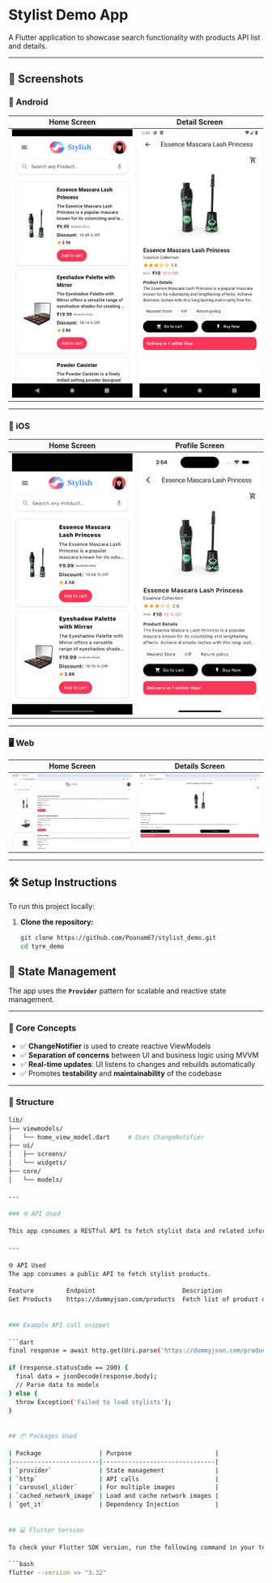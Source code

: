 # Stylist Demo App

A Flutter application to showcase search functionality with products API list and details.

---

## 📱 Screenshots

### 🤖 Android

| Home Screen | Detail Screen | 
|-------------|----------------|
| ![Android Home](https://github.com/Poonam67/stylist_demo/blob/main/screenshots/android/android1.png?raw=true) | ![Android Detail](https://github.com/Poonam67/stylist_demo/blob/main/screenshots/android/android2.png?raw=true) |

---

### 🍎 iOS

| Home Screen | Profile Screen | 
|-------------|----------------|
| ![iOS Home](https://github.com/Poonam67/stylist_demo/blob/main/screenshots/ios/ios1.png?raw=true) | ![iOS Details](https://github.com/Poonam67/stylist_demo/blob/main/screenshots/ios/ios2.png?raw=true) | 

---

### 🖥️ Web

| Home Screen | Details Screen |
|-------------|------------------|
| ![Web Home](https://github.com/Poonam67/stylist_demo/blob/main/screenshots/web/web1.png?raw=true) | ![Web Details](https://github.com/Poonam67/stylist_demo/blob/main/screenshots/web/web2.png?raw=true) |


---

## 🛠️ Setup Instructions

To run this project locally:

1. **Clone the repository:**

   ```bash
   git clone https://github.com/Poonam67/stylist_demo.git
   cd tyre_demo


## 🔁 State Management

The app uses the **`Provider`** pattern for scalable and reactive state management.

---

### 🧠 Core Concepts

- ✅ **ChangeNotifier** is used to create reactive ViewModels  
- ✅ **Separation of concerns** between UI and business logic using MVVM
- ✅ **Real-time updates**: UI listens to changes and rebuilds automatically  
- ✅ Promotes **testability** and **maintainability** of the codebase  

---

### 📂 Structure

```bash
lib/
├── viewmodels/
│   └── home_view_model.dart     # Uses ChangeNotifier
├── ui/
│   ├── screens/
│   └── widgets/
├── core/
│   └── models/

---

### 🌐 API Used

This app consumes a RESTful API to fetch stylist data and related information.

---

🌐 API Used
The app consumes a public API to fetch stylist products.

Feature	        Endpoint	                    Description
Get Products	https://dummyjson.com/products	Fetch list of product data


### Example API call snippet

```dart
final response = await http.get(Uri.parse('https://dummyjson.com/products'));

if (response.statusCode == 200) {
  final data = jsonDecode(response.body);
  // Parse data to models
} else {
  throw Exception('Failed to load stylists');
}


## 📦 Packages Used

| Package                | Purpose                       |
|------------------------|-------------------------------|
| `provider`             | State management              |
| `http`                 | API calls                     |
| `carousel_slider`      | For multiple images           |
| `cached_network_image` | Load and cache network images | 
| `get_it`               | Dependency Injection          |


## 💻 Flutter Version

To check your Flutter SDK version, run the following command in your terminal:

```bash
flutter --version >> "3.32"
